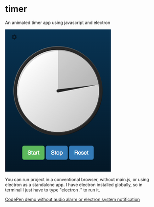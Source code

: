 # timer
An animated timer app using javascript and electron

![app screenshot](img/screenshot.png)

You can run project in a conventional browser, without main.js, or using electron as a standalone app.  I have electron installed globally, so in terminal I just have to type "electron ." to run it.

[CodePen demo without audio alarm or electron system notification](http://codepen.io/rewfergu/pen/YwXQEx)
